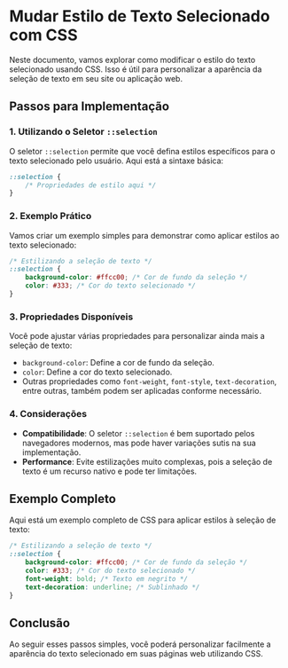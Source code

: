 # Mudar Estilo de Texto Selecionado com CSS

Neste documento, vamos explorar como modificar o estilo do texto selecionado usando CSS. Isso é útil para personalizar a aparência da seleção de texto em seu site ou aplicação web.

## Passos para Implementação

### 1. Utilizando o Seletor `::selection`

O seletor `::selection` permite que você defina estilos específicos para o texto selecionado pelo usuário. Aqui está a sintaxe básica:

```css
::selection {
    /* Propriedades de estilo aqui */
}
```

### 2. Exemplo Prático

Vamos criar um exemplo simples para demonstrar como aplicar estilos ao texto selecionado:

```css
/* Estilizando a seleção de texto */
::selection {
    background-color: #ffcc00; /* Cor de fundo da seleção */
    color: #333; /* Cor do texto selecionado */
}
```

### 3. Propriedades Disponíveis

Você pode ajustar várias propriedades para personalizar ainda mais a seleção de texto:

- `background-color`: Define a cor de fundo da seleção.
- `color`: Define a cor do texto selecionado.
- Outras propriedades como `font-weight`, `font-style`, `text-decoration`, entre outras, também podem ser aplicadas conforme necessário.

### 4. Considerações

- **Compatibilidade**: O seletor `::selection` é bem suportado pelos navegadores modernos, mas pode haver variações sutis na sua implementação.
- **Performance**: Evite estilizações muito complexas, pois a seleção de texto é um recurso nativo e pode ter limitações.

## Exemplo Completo

Aqui está um exemplo completo de CSS para aplicar estilos à seleção de texto:

```css
/* Estilizando a seleção de texto */
::selection {
    background-color: #ffcc00; /* Cor de fundo da seleção */
    color: #333; /* Cor do texto selecionado */
    font-weight: bold; /* Texto em negrito */
    text-decoration: underline; /* Sublinhado */
}
```

## Conclusão

Ao seguir esses passos simples, você poderá personalizar facilmente a aparência do texto selecionado em suas páginas web utilizando CSS.

